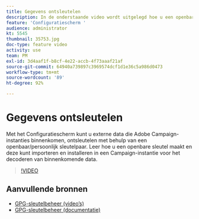 ```yaml
---
title: Gegevens ontsleutelen
description: In de onderstaande video wordt uitgelegd hoe u een openbare sleutel maakt en hoe u deze kunt importeren en installeren op een Campaign-instantie voor het ontsleutelen van gegevens.
feature: 'Configuratiescherm '
audience: administrator
kt: 5545
thumbnail: 35753.jpg
doc-type: feature video
activity: use
team: PM
exl-id: 3d4aaf1f-b8cf-4e22-accb-4f73aaaf21af
source-git-commit: 64940a739897c3969574dcf1d1e36c5a986d0473
workflow-type: tm+mt
source-wordcount: '89'
ht-degree: 92%

---
```


# Gegevens ontsleutelen

Met het Configuratiescherm kunt u externe data die Adobe Campaign-instanties binnenkomen, ontsleutelen met behulp van een openbaar/persoonlijk sleutelpaar.
Leer hoe u een openbare sleutel maakt en deze kunt importeren en installeren in een Campaign-instantie voor het decoderen van binnenkomende data.

>[!VIDEO](https://video.tv.adobe.com/v/35753?quality=12)

## Aanvullende bronnen

* [GPG-sleutelbeheer (video’s)](./gpg-key-management-overview.md)
* [GPG-sleutelbeheer (documentatie)](https://experienceleague.adobe.com/docs/control-panel/using/instances-settings/gpg-keys-management.html)
